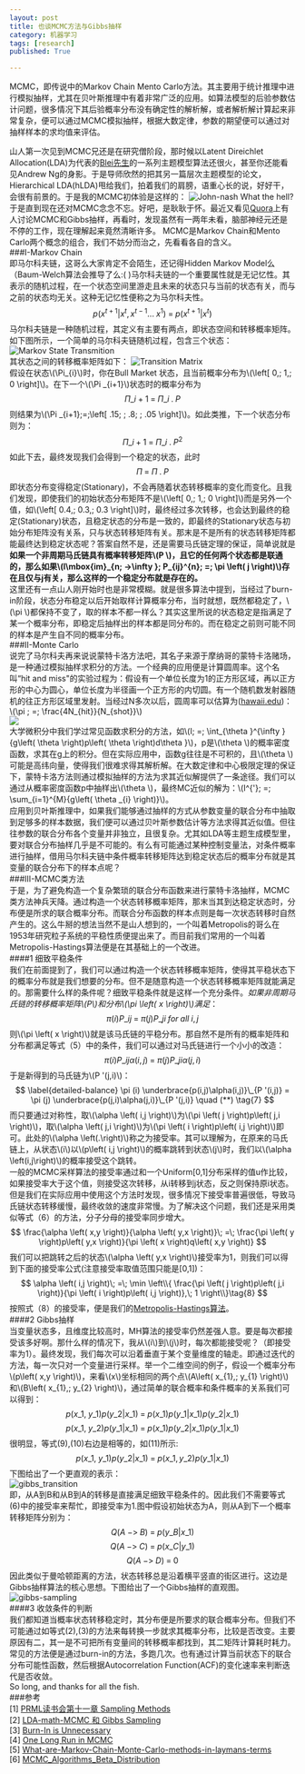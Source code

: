```yaml
---
layout: post
title: 也谈MCMC方法与Gibbs抽样
category: 机器学习
tags: [research]
published: True

---
```

MCMC，即传说中的Markov Chain Mento Carlo方法。其主要用于统计推理中进行模拟抽样，尤其在贝叶斯推理中有着非常广泛的应用。如算法模型的后验参数估计问题，很多情况下其后验概率分布没有确定性的解析解，或者解析解计算起来非常复杂，便可以通过MCMC模拟抽样，根据大数定律，参数的期望便可以通过对抽样样本的求均值来评估。

<!--more--> 
山人第一次见到MCMC兄还是在研究僧阶段，那时候以Latent Direichlet Allocation(LDA)为代表的[Blei先生](http://www.cs.columbia.edu/~blei/)的一系列主题模型算法还很火，甚至你还能看见Andrew Ng的身影。于是导师欣然的把其另一篇层次主题模型的论文，Hierarchical LDA(hLDA)甩给我们，拍着我们的肩膀，语重心长的说，好好干，会很有前景的。于是我的MCMC初体验是这样的：
![John-nash](/assets/img/post/john-nash.jpg)
What the hell? 于是直到现在还对MCMC念念不忘。好吧，是耿耿于怀。最近又看见[Quora](https://www.quora.com/What-are-Markov-Chain-Monte-Carlo-methods-in-laymans-terms)上有人讨论MCMC和Gibbs抽样，再看时，发现虽然有一两年未看，脑部神经元还是不停的工作，现在理解起来竟然清晰许多。
MCMC是Markov Chain和Mento Carlo两个概念的组合，我们不妨分而治之，先看看各自的含义。   
###I-Markov Chain  
即马尔科夫链，这哥么大家肯定不会陌生，还记得Hidden Markov Model么（Baum-Welch算法会推导了么:( )马尔科夫链的一个重要属性就是无记忆性。其表示的随机过程，在一个状态空间里游走且未来的状态只与当前的状态有关，而与之前的状态均无关。这种无记忆性便称之为马尔科夫性。  
$$
p\left( x^{t+1} | x^{t},x^{t-1}...\; x^{1} \right)\; =\; p\left( x^{t+1} | x^{t} \right)\tag{1}
$$
马尔科夫链是一种随机过程，其定义有主要有两点，即状态空间和转移概率矩阵。如下图所示，一个简单的马尔科夫链随机过程，包含三个状态：  
![Markov State Transmition](/assets/img/post/stationary_markove.svg)  
其状态之间的转移概率矩阵如下： 
![Transition Matrix](/assets/img/post/transition_matrix.png)  
假设在状态\\(\Pi\_{i}\\)时，你在Bull Market 状态，且当前概率分布为\\(\left[ 0,\; 1,\; 0 \right]\\)。在下一个\\(\Pi \_{i+1}\\)状态时的概率分布为  
$$
\Pi \_{i+1}\; =\; \Pi \_{i}\; .\; P\tag{2}
$$
则结果为\\(\Pi \_{i+1}\;=\;\left[ .15\; \; .8\; \; .05 \right]\\)。如此类推，下一个状态分布则为：
$$
\Pi \_{i+1}\; =\; \Pi \_{i}\; .\; P^{2}\tag{3}
$$
如此下去，最终发现我们会得到一个稳定的状态，此时
$$
\Pi \; =\; \Pi \; .\; P\tag{4}
$$
即状态分布变得稳定(Stationary)，不会再随着状态转移概率的变化而变化。且我们发现，即使我们的初始状态分布矩阵不是\\(\left[ 0,\; 1,\; 0 \right]\\)而是另外一个值，如\\(\left[ 0.4,\; 0.3,\; 0.3 \right]\\)时，最终经过多次转移，也会达到最终的稳定(Stationary)状态，且稳定状态的分布是一致的，即最终的Stationary状态与初始分布矩阵没有关系，只与状态转移矩阵有关。那末是不是所有的状态转移矩阵都能最终达到稳定状态呢？答案自然不是，还是需要马氏链定理的保证，简单说就是  
__如果一个非周期马氏链具有概率转移矩阵\\(P \\)，且它的任何两个状态都是联通的，那么如果\\(l\mbox{im}\_{n\; ->\infty }\; P\_{ij}^{n}\; =\; \pi \left( j \right)\\)存在且仅与j有关，那么这样的一个稳定分布就是存在的。__  
这里还有一点山人刚开始时也是非常模糊。就是很多算法中提到，当经过了burn-in阶段，状态分布稳定以后开始取样计算概率分布，当时就想，既然都稳定了，\\(\pi \\)都保持不变了，取的样本不都一样么？其实这里所说的状态稳定是指满足了某一个概率分布，即稳定后抽样出的样本都是同分布的。而在稳定之前则可能不同的样本是产生自不同的概率分布。  
###II-Monte Carlo  
说完了马尔科夫再来说说蒙特卡洛方法吧，其名子来源于摩纳哥的蒙特卡洛赌场，是一种通过模拟抽样求积分的方法。一个经典的应用便是计算圆周率。这个名叫“hit and miss"的实验过程为：假设有一个单位长度为1的正方形区域，再以正方形的中心为圆心，单位长度为半径画一个正方形的内切圆。有一个随机数发射器随机的往正方形区域里发射。当经过N多次以后，圆周率可以估算为([hawaii.edu](http://www2.hawaii.edu/~yuxian/phys305/a6/))：  \\(\pi \; =\; \frac{4N\_{hit}}{N\_{shot}}\\)  
![](/assets/img/post/hit_and_miss.png)  
大学微积分中我们学过常见函数求积分的方法，如\\(I\; =\; \int\_{\theta }^{\infty }{g\left( \theta  \right)p\left( \theta  \right)d\theta }\\)，p是\\(\theta \\)的概率密度函数，求其在g上的积分。但在实际应用中，函数g往往是不可积的，且\\(\theta \\)可能是高纬向量，使得我们很难求得其解析解。在大数定律和中心极限定理的保证下，蒙特卡洛方法则通过模拟抽样的方法为求其近似解提供了一条途径。我们可以通过从概率密度函数p中抽样出\\(\theta \\)，最终MC近似的解为：\\(I^{'}\; =\; \sum\_{i=1}^{M}{g\left( \theta \_{i} \right)}\\)。  
应用到贝叶斯推理中，如果我们能够通过抽样的方式从参数变量的联合分布中抽取到足够多的样本数据，我们便可以通过贝叶斯参数估计等方法求得其近似值。但往往参数的联合分布各个变量并非独立，且很复杂。尤其如LDA等主题生成模型里，要对联合分布抽样几乎是不可能的。有么有可能通过某种控制变量法，对条件概率进行抽样，借用马尔科夫链中条件概率转移矩阵达到稳定状态后的概率分布就是其变量的联合分布下的样本点呢？  
###III-MCMC类方法  
于是，为了避免构造一个复杂繁琐的联合分布函数来进行蒙特卡洛抽样，MCMC类方法神兵天降。通过构造一个状态转移概率矩阵，那末当其到达稳定状态时，分布便是所求的联合概率分布。而联合分布函数的样本点则是每一次状态转移时自然产生的。这么牛掰的想法当然不是山人想到的，一个叫着Metropolis的哥么在1953年研究粒子系统的平稳性质便提出来了。而目前我们常用的一个叫着Metropolis-Hastings算法便是在其基础上的一个改进。  
####1 细致平稳条件  
我们在前面提到了，我们可以通过构造一个状态转移概率矩阵，使得其平稳状态下的概率分布就是我们想要的分布。但不是随意构造一个状态转移概率矩阵就能满足的。那需要什么样的条件呢？细致平稳条件就是这样一个充分条件。_如果非周期马氏链的转移概率矩阵\\(P\\)和分布\\(\pi \left( x \right)\\)满足_：  
$$
\pi \left( i \right)P\_{ij}\; =\; \pi \left( j \right)P\_{ji}\;  for\; all\; i,j\tag{5}
$$
则\\(\pi \left( x \right)\\)就是该马氏链的平稳分布。那自然不是所有的概率矩阵和分布都满足等式（5）中的条件，我们可以通过对马氏链进行一个小小的改造：
$$
\pi \left( i \right)P\_{ij}\alpha \left( i,j \right)\; =\; \pi \left( j \right)P\_{ji}\alpha \left( j,i \right)\tag{6}
$$
于是新得到的马氏链为\\(P '(j,i)\\)：
$$
\label{detailed-balance} 
\pi (i) \underbrace{p(i,j)\alpha(i,j)}\_{P '(i,j)} 
= \pi (j) \underbrace{p(j,i)\alpha(j,i)}\_{P '(j,i)}  \quad (**) \tag{7}
$$
而只要通过对称性，取\\(\alpha \left( i,j \right)\\)为\\(\pi \left( j \right)p\left( j,i \right)\\)，取\\(\alpha \left( j,i \right)\\)为\\(\pi \left( i \right)p\left( i,j \right)\\)即可。此处的\\(\alpha \left(\.\right)\\)称之为接受率。其可以理解为，在原来的马氏链上，从状态\\(i\\)以\\(p\left( i,j \right)\\)的概率跳转到状态\\(j\\)时，我们以\\(\alpha \left(i,j\right)\\)的概率接受这个跳转。  
一般的MCMC采样算法的接受率通过和一个Uniform[0,1]分布采样的值u作比较，如果接受率大于这个值，则接受这次转移，从i转移到j状态，反之则保持原i状态。但是我们在实际应用中使用这个方法时发现，很多情况下接受率普遍很低，导致马氏链状态转移缓慢，最终收敛的速度非常慢。为了解决这个问题，我们还是采用类似等式（6）的方法，分子分母的接受率同步增大。  
$$
\frac{\alpha \left( x,y \right)}{\alpha \left( y,x \right)}\; =\; \frac{\pi \left( y \right)p\left( y,x \right)}{\pi \left( x \right)q\left( x,y \right)}
$$
我们可以把跳转之后的状态\\(\alpha \left( y,x \right)\\)接受率为1，则我们可以得到下面的接受率公式(注意接受率取值范围只能是[0,1])：  
$$
\alpha \left( i,j \right)\; =\; \min \left\\{ \frac{\pi \left( j \right)p\left( j,i \right)}{\pi \left( i \right)p\left( i,j \right)},\; 1 \right\\}\tag{8}
$$
按照式（8）的接受率，便是我们的[Metropolis-Hastings算法](https://en.wikipedia.org/wiki/Metropolis%E2%80%93Hastings_algorithm)。  
####2 Gibbs抽样  
当变量状态多，且维度比较高时，MH算法的接受率仍然差强人意。要是每次都接受该多好啊。那什么样的情况下，我从\\(i\\)到\\(j\\)时，每次都能接受呢？（即接受率为1）。最终发现，我们每次可以沿着垂直于某个变量维度的轴走。即通过迭代的方法，每一次只对一个变量进行采样。举一个二维空间的例子，假设一个概率分布\\(p\left( x,y \right)\\)，来看\\(x\\)坐标相同的两个点\\(A\left( x\_{1},\; y\_{1} \right)\\)和\\(B\left( x\_{1},\; y\_{2} \right)\\)，通过简单的联合概率和条件概率的关系我们可以得到：  
$$
p\left( x\_{1},\; y\_{1} \right)p\left( y\_{2}| x\_{1} \right)\; =\; p\left( x\_{1} \right)p\left( y\_{1}| x\_{1}  \right)p\left( y\_{2}| x\_{1}  \right)\tag{9}
$$
$$
p\left( x\_{1},\; y\_{2} \right)p\left( y\_{1}| x\_{1} \right)\; =\; p\left( x\_{1} \right)p\left( y\_{2}| x\_{1}  \right)p\left( y\_{1}| x\_{1}  \right)\tag{10}
$$
很明显，等式(9),(10)右边是相等的，如(11)所示:
$$
p\left( x\_{1},\; y\_{1} \right)p\left( y\_{2}| x\_{1}  \right)\; =\; p\left( x\_{1},y\_{2} \right)p\left( y\_{1}| x\_{1}  \right)\tag{11}
$$
下图给出了一个更直观的表示：  
![gibbs_transition](/assets/img/post/gibbs-transition.png)    
即，从A到B和从B到A的转移是直接满足细致平稳条件的。因此我们不需要等式(6)中的接受率来帮忙，即接受率为1.图中假设初始状态为A，则从A到下一个概率转移矩阵分别为：  
$$
Q\left( A\; ->\; B \right)\; =\; p\left( y\_{B}| x\_{1} \right)
$$
$$
Q\left( A\; ->\; C \right)\; =\; p\left( x\_{C}| y\_{1} \right)  
$$
$$ 
Q\left( A\; ->\; D \right)\; =\; 0\tag{12}
$$
因此类似于曼哈顿距离的方法，状态转移总是沿着横平竖直的街区进行。这边是Gibbs抽样算法的核心思想。下图给出了一个Gibbs抽样的直观图。  
![gibbs-sampling](/assets/img/post/gibbs-sampling.png)  
####3 收敛条件的判断  
我们都知道当概率状态转移稳定时，其分布便是所要求的联合概率分布。但我们不可能通过如等式(2),(3)的方法来每转换一步就求其概率分布，比较是否改变。主要原因有二，其一是不可把所有变量间的转移概率都找到，其二矩阵计算耗时耗力。常见的方法便是通过burn-in的方法，多跑几次。也有通过计算当前状态下的联合分布可能性函数，然后根据Autocorrelation Function(ACF)的变化速率来判断迭代是否收敛。  
So long, and thanks for all the fish.   
###参考  
[1] [PRML读书会第十一章 Sampling Methods](http://blog.csdn.net/nietzsche2015/article/details/43450855)  
[2] [LDA-math-MCMC 和 Gibbs Sampling](http://cos.name/2013/01/lda-math-mcmc-and-gibbs-sampling/)  
[3] [Burn-In is Unnecessary](http://users.stat.umn.edu/~geyer/mcmc/burn.html)  
[4] [One Long Run in MCMC](http://users.stat.umn.edu/~geyer/mcmc/one.html)  
[5] [What-are-Markov-Chain-Monte-Carlo-methods-in-laymans-terms](https://www.quora.com/What-are-Markov-Chain-Monte-Carlo-methods-in-laymans-terms)  
[6] [MCMC_Algorithms_Beta_Distribution](http://mlwhiz.com/blog/2015/08/19/MCMC_Algorithms_Beta_Distribution/)  










